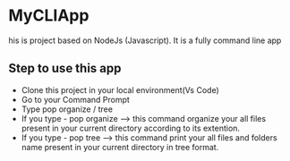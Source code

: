 # MyCLIApp
his is project based on NodeJs (Javascript). It is a fully command line app 





## Step to use this app

- Clone this project in your local environment(Vs Code)
- Go to your Command Prompt 
- Type pop organize / tree
- If you type - pop organize --> this command organize your all files present in your current directory according to its extention. 
- If you type - pop tree --> this command print your all files and folders name present in your current directory in tree format.
